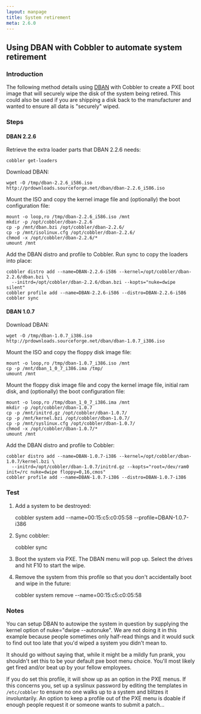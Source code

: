 ```yaml
---
layout: manpage
title: System retirement
meta: 2.6.0
---
```


<h2>Using DBAN with Cobbler to automate system retirement</h2>

<h3>Introduction</h3>

<p>The following method details using <a href="http://dban.sourceforge.net/">DBAN</a> with Cobbler to create a PXE boot image that will securely wipe the disk of the system being retired. This could also be used if you are shipping a disk back to the manufacturer and wanted to ensure all data is "securely" wiped.</p>

<h3>Steps</h3>

<h4>DBAN 2.2.6</h4>

<p>Retrieve the extra loader parts that DBAN 2.2.6 needs:</p>

<pre><code>cobbler get-loaders
</code></pre>

<p>Download DBAN:</p>

<pre><code>wget -O /tmp/dban-2.2.6_i586.iso http://prdownloads.sourceforge.net/dban/dban-2.2.6_i586.iso
</code></pre>

<p>Mount the ISO and copy the kernel image file and (optionally) the boot configuration file:</p>

<pre><code>mount -o loop,ro /tmp/dban-2.2.6_i586.iso /mnt
mkdir -p /opt/cobbler/dban-2.2.6
cp -p /mnt/dban.bzi /opt/cobbler/dban-2.2.6/
cp -p /mnt/isolinux.cfg /opt/cobbler/dban-2.2.6/
chmod -x /opt/cobbler/dban-2.2.6/*
umount /mnt
</code></pre>

<p>Add the DBAN distro and profile to Cobbler.  Run sync to copy the loaders into place:</p>

<pre><code>cobbler distro add --name=DBAN-2.2.6-i586 --kernel=/opt/cobbler/dban-2.2.6/dban.bzi \
  --initrd=/opt/cobbler/dban-2.2.6/dban.bzi --kopts="nuke=dwipe silent"
cobbler profile add --name=DBAN-2.2.6-i586 --distro=DBAN-2.2.6-i586
cobbler sync
</code></pre>

<h4>DBAN 1.0.7</h4>

<p>Download DBAN:</p>

<pre><code>wget -O /tmp/dban-1.0.7_i386.iso http://prdownloads.sourceforge.net/dban/dban-1.0.7_i386.iso
</code></pre>

<p>Mount the ISO and copy the floppy disk image file:</p>

<pre><code>mount -o loop,ro /tmp/dban-1.0.7_i386.iso /mnt
cp -p /mnt/dban_1_0_7_i386.ima /tmp/
umount /mnt
</code></pre>

<p>Mount the floppy disk image file and copy the kernel image file, initial ram disk, and (optionally) the boot configuration file:</p>

<pre><code>mount -o loop,ro /tmp/dban_1_0_7_i386.ima /mnt
mkdir -p /opt/cobbler/dban-1.0.7
cp -p /mnt/initrd.gz /opt/cobbler/dban-1.0.7/
cp -p /mnt/kernel.bzi /opt/cobbler/dban-1.0.7/
cp -p /mnt/syslinux.cfg /opt/cobbler/dban-1.0.7/
chmod -x /opt/cobbler/dban-1.0.7/*
umount /mnt
</code></pre>

<p>Add the DBAN distro and profile to Cobbler:</p>

<pre><code>cobbler distro add --name=DBAN-1.0.7-i386 --kernel=/opt/cobbler/dban-1.0.7/kernel.bzi \
  --initrd=/opt/cobbler/dban-1.0.7/initrd.gz --kopts="root=/dev/ram0 init=/rc nuke=dwipe floppy=0,16,cmos"
cobbler profile add --name=DBAN-1.0.7-i386 --distro=DBAN-1.0.7-i386
</code></pre>

<h3>Test</h3>

<ol>
<li><p>Add a system to be destroyed:</p>

<p> cobbler system add --name=00:15:c5:c0:05:58 --profile=DBAN-1.0.7-i386</p></li>
<li><p>Sync cobbler:</p>

<p> cobbler sync</p></li>
<li><p>Boot the system via PXE. The DBAN menu will pop up. Select the drives and hit F10 to start the wipe.</p></li>
<li><p>Remove the system from this profile so that you don't accidentally boot and wipe in the future:</p>

<p> cobbler system remove --name=00:15:c5:c0:05:58</p></li>
</ol>


<h3>Notes</h3>

<p>You can setup DBAN to autowipe the system in question by supplying the kernel option of nuke="dwipe --autonuke". We are not doing it in this example because people sometimes only half-read things and it would suck to find out too late that you'd wiped a system you didn't mean to.</p>

<p>It should go without saying that, while it might be a mildly fun prank, you shouldn't set this to be your default pxe boot menu choice. You'll most likely get fired and/or beat up by your fellow employees.</p>

<p>If you do set this profile, it will show up as an option in the PXE menus. If this concerns you, set up a syslinux password by editing the templates in <code>/etc/cobbler</code> to ensure no one walks up to a system and blitzes it involuntarily. An option to keep a profile out of the PXE menu is doable if enough people request it or someone wants to submit a patch...</p>
